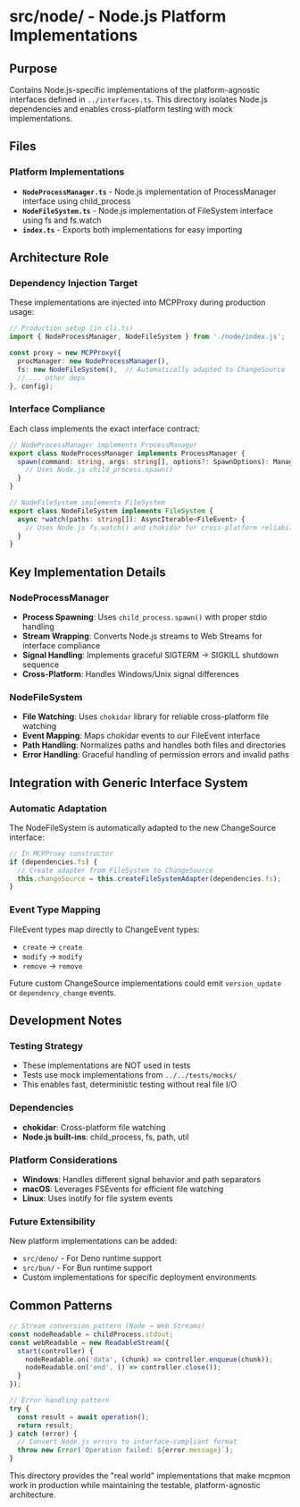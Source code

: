 # src/node/ - Node.js Platform Implementations

## Purpose
Contains Node.js-specific implementations of the platform-agnostic interfaces defined in `../interfaces.ts`. This directory isolates Node.js dependencies and enables cross-platform testing with mock implementations.

## Files

### Platform Implementations
- **`NodeProcessManager.ts`** - Node.js implementation of ProcessManager interface using child_process
- **`NodeFileSystem.ts`** - Node.js implementation of FileSystem interface using fs and fs.watch
- **`index.ts`** - Exports both implementations for easy importing

## Architecture Role

### Dependency Injection Target
These implementations are injected into MCPProxy during production usage:

```typescript
// Production setup (in cli.ts)
import { NodeProcessManager, NodeFileSystem } from './node/index.js';

const proxy = new MCPProxy({
  procManager: new NodeProcessManager(),
  fs: new NodeFileSystem(),  // Automatically adapted to ChangeSource
  // ... other deps
}, config);
```

### Interface Compliance
Each class implements the exact interface contract:

```typescript
// NodeProcessManager implements ProcessManager
export class NodeProcessManager implements ProcessManager {
  spawn(command: string, args: string[], options?: SpawnOptions): ManagedProcess {
    // Uses Node.js child_process.spawn()
  }
}

// NodeFileSystem implements FileSystem  
export class NodeFileSystem implements FileSystem {
  async *watch(paths: string[]): AsyncIterable<FileEvent> {
    // Uses Node.js fs.watch() and chokidar for cross-platform reliability
  }
}
```

## Key Implementation Details

### NodeProcessManager
- **Process Spawning**: Uses `child_process.spawn()` with proper stdio handling
- **Stream Wrapping**: Converts Node.js streams to Web Streams for interface compliance
- **Signal Handling**: Implements graceful SIGTERM → SIGKILL shutdown sequence
- **Cross-Platform**: Handles Windows/Unix signal differences

### NodeFileSystem
- **File Watching**: Uses `chokidar` library for reliable cross-platform file watching
- **Event Mapping**: Maps chokidar events to our FileEvent interface
- **Path Handling**: Normalizes paths and handles both files and directories
- **Error Handling**: Graceful handling of permission errors and invalid paths

## Integration with Generic Interface System

### Automatic Adaptation
The NodeFileSystem is automatically adapted to the new ChangeSource interface:

```typescript
// In MCPProxy constructor
if (dependencies.fs) {
  // Create adapter from FileSystem to ChangeSource
  this.changeSource = this.createFileSystemAdapter(dependencies.fs);
}
```

### Event Type Mapping
FileEvent types map directly to ChangeEvent types:
- `create` → `create`
- `modify` → `modify`  
- `remove` → `remove`

Future custom ChangeSource implementations could emit `version_update` or `dependency_change` events.

## Development Notes

### Testing Strategy
- These implementations are NOT used in tests
- Tests use mock implementations from `../../tests/mocks/`
- This enables fast, deterministic testing without real file I/O

### Dependencies
- **chokidar**: Cross-platform file watching
- **Node.js built-ins**: child_process, fs, path, util

### Platform Considerations
- **Windows**: Handles different signal behavior and path separators
- **macOS**: Leverages FSEvents for efficient file watching
- **Linux**: Uses inotify for file system events

### Future Extensibility
New platform implementations can be added:
- `src/deno/` - For Deno runtime support
- `src/bun/` - For Bun runtime support
- Custom implementations for specific deployment environments

## Common Patterns

```typescript
// Stream conversion pattern (Node → Web Streams)
const nodeReadable = childProcess.stdout;
const webReadable = new ReadableStream({
  start(controller) {
    nodeReadable.on('data', (chunk) => controller.enqueue(chunk));
    nodeReadable.on('end', () => controller.close());
  }
});

// Error handling pattern
try {
  const result = await operation();
  return result;
} catch (error) {
  // Convert Node.js errors to interface-compliant format
  throw new Error(`Operation failed: ${error.message}`);
}
```

This directory provides the "real world" implementations that make mcpmon work in production while maintaining the testable, platform-agnostic architecture.